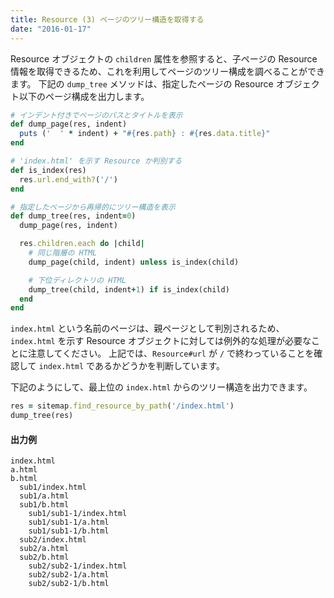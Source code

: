 ```yaml
---
title: Resource (3) ページのツリー構造を取得する
date: "2016-01-17"
---
```



Resource オブジェクトの `children` 属性を参照すると、子ページの Resource 情報を取得できるため、これを利用してページのツリー構成を調べることができます。
下記の `dump_tree` メソッドは、指定したページの Resource オブジェクト以下のページ構成を出力します。

```ruby
# インデント付きでページのパスとタイトルを表示
def dump_page(res, indent)
  puts ('  ' * indent) + "#{res.path} : #{res.data.title}"
end

# 'index.html' を示す Resource か判別する
def is_index(res)
  res.url.end_with?('/')
end

# 指定したページから再帰的にツリー構造を表示
def dump_tree(res, indent=0)
  dump_page(res, indent)

  res.children.each do |child|
    # 同じ階層の HTML
    dump_page(child, indent) unless is_index(child)

    # 下位ディレクトリの HTML
    dump_tree(child, indent+1) if is_index(child)
  end
end
```

`index.html` という名前のページは、親ページとして判別されるため、`index.html` を示す Resource オブジェクトに対しては例外的な処理が必要なことに注意してください。
上記では、`Resource#url` が `/` で終わっていることを確認して `index.html` であるかどうかを判断しています。

下記のようにして、最上位の `index.html` からのツリー構造を出力できます。

```ruby
res = sitemap.find_resource_by_path('/index.html')
dump_tree(res)
```

#### 出力例

```
index.html
a.html
b.html
  sub1/index.html
  sub1/a.html
  sub1/b.html
    sub1/sub1-1/index.html
    sub1/sub1-1/a.html
    sub1/sub1-1/b.html
  sub2/index.html
  sub2/a.html
  sub2/b.html
    sub2/sub2-1/index.html
    sub2/sub2-1/a.html
    sub2/sub2-1/b.html
```

